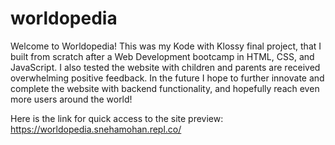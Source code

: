 # worldopedia

Welcome to Worldopedia! This was my Kode with Klossy final project, that I built from scratch after a Web Development bootcamp in HTML, CSS, and JavaScript.
I also tested the website with children and parents are received overwhelming positive feedback.
In the future I hope to further innovate and complete the website with backend functionality, and hopefully reach even more users around the world!

Here is the link for quick access to the site preview:
https://worldopedia.snehamohan.repl.co/
